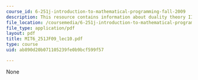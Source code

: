 ```yaml
---
course_id: 6-251j-introduction-to-mathematical-programming-fall-2009
description: This resource contains information about duality theory II.
file_location: /coursemedia/6-251j-introduction-to-mathematical-programming-fall-2009/ab890d20b071105239fe0b9bcf599f57_MIT6_251JF09_lec10.pdf
file_type: application/pdf
layout: pdf
title: MIT6_251JF09_lec10.pdf
type: course
uid: ab890d20b071105239fe0b9bcf599f57

---
```

None